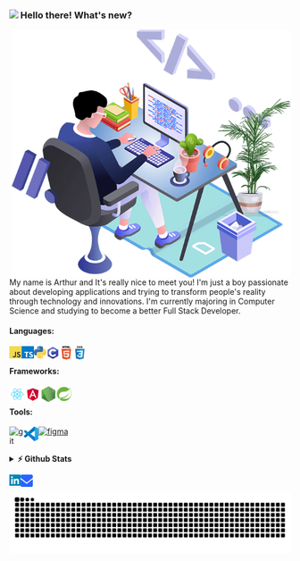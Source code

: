 ### <img src="https://media.giphy.com/media/hvRJCLFzcasrR4ia7z/giphy.gif" width="20px"> Hello there! What's new?
  
<img align="right" alt="javascript" width="500px" src="https://github.com/basilioarth/utils/blob/master/backgrounds/developer5.png?raw=true"/>
  
My name is Arthur and It's really nice to meet you! I'm just a boy passionate about developing applications and trying to transform people's reality through technology and innovations. 
I'm currently majoring in Computer Science and studying to become a better Full Stack Developer.
<br/>
  
#### Languages:
<a href="https://developer.mozilla.org/en-US/docs/Web/JavaScript" target="_blank"> <img align="left" alt="javascript" width="22px" src="https://raw.githubusercontent.com/github/explore/80688e429a7d4ef2fca1e82350fe8e3517d3494d/topics/javascript/javascript.png"/></a>

<a href="https://www.typescriptlang.org/" target="_blank"> <img align="left" alt="typescript" width="22px" src="https://raw.githubusercontent.com/github/explore/80688e429a7d4ef2fca1e82350fe8e3517d3494d/topics/typescript/typescript.png"/></a>

<a href="https://www.python.org" target="_blank"> <img align="left" alt="Python" width="22px" src="https://github.com/Aakarsh-B/trying-repos/blob/master/python-5.svg?raw=true"/></a>

<a href="https://www.cprogramming.com/" target="_blank"> <img align="left" alt="C" width="24px" src="https://github.com/Aakarsh-B/trying-repos/blob/master/c-programming.png"/></a>

<a href="https://www.w3.org/html/" target="_blank"><img align="left" alt="HTML5" width="24px" src="https://raw.githubusercontent.com/github/explore/80688e429a7d4ef2fca1e82350fe8e3517d3494d/topics/html/html.png"/></a>

<a href="https://www.w3schools.com/css/" target="_blank"><img align="left" alt="CSS3" width="24px" src="https://raw.githubusercontent.com/github/explore/80688e429a7d4ef2fca1e82350fe8e3517d3494d/topics/css/css.png"/></a>
<br/>

#### Frameworks:
<a href="https://reactjs.org/" target="_blank"> <img align="left" alt="react" width="28px" heigth="28px" src="https://raw.githubusercontent.com/github/explore/80688e429a7d4ef2fca1e82350fe8e3517d3494d/topics/react/react.png"/></a>

<a href="https://angular.io/" target="_blank"> <img align="left" alt="angular" width="28px" heigth="28px" src="https://raw.githubusercontent.com/github/explore/80688e429a7d4ef2fca1e82350fe8e3517d3494d/topics/angular/angular.png"/></a>

<a href="https://nodejs.org/en/about/" target="_blank"> <img align="left" alt="nodejs" width="28px" heigth="28px" src="https://raw.githubusercontent.com/github/explore/80688e429a7d4ef2fca1e82350fe8e3517d3494d/topics/nodejs/nodejs.png"/></a>

<a href="https://spring.io/" target="_blank"> <img align="left" alt="springboot" width="28px" heigth="28px" src="https://raw.githubusercontent.com/github/explore/6c6508f34230f0ac0d49e847a326429eefbfc030/topics/spring-boot/spring-boot.png"/></a>

<br/>

#### Tools:
<a href="https://git-scm.com/" target="_blank"> <img align="left" alt="git" width="26px" src="https://www.vectorlogo.zone/logos/git-scm/git-scm-icon.svg"/></a>
<a href="https://code.visualstudio.com/" target="_blank"> <img align="left" alt="Visual Studio Code" width="26px" src="https://raw.githubusercontent.com/github/explore/80688e429a7d4ef2fca1e82350fe8e3517d3494d/topics/visual-studio-code/visual-studio-code.png"/></a>
<a href="https://www.figma.com/" target="_blank"> <img src="https://www.vectorlogo.zone/logos/figma/figma-icon.svg" alt="figma" width="26"/></a>
  
<br/>

<details>	
  <summary><b>⚡ Github Stats</b></summary>
  <br />
  <img height="180em" src="https://github-readme-stats.vercel.app/api?username=basilioarth&show_icons=true&hide_border=true&&count_private=true&include_all_commits=true"/>
  <img height="180em" src="https://github-readme-stats.vercel.app/api/top-langs/?username=basilioarth&show_icons=true&hide_border=true&layout=compact&langs_count=7"/>
</details>

<a href="http://linkedin.com/in/basilioarth" target="_blank"><img align="left" alt="linkedin" width="20px" height="20px" src="https://github.com/basilioarth/utils/blob/master/icons/linkedin.png" /></a>
<a href="mailto:basilio.arth@gmail.com" target="_blank"><img align="left" alt="email" width="22px" height="22px" src="https://github.com/basilioarth/utils/blob/master/icons/mail.png"/></a>
<br/>

![Snake animation](https://github.com/basilioarth/basilioarth/blob/output/github-contribution-grid-snake.svg)
